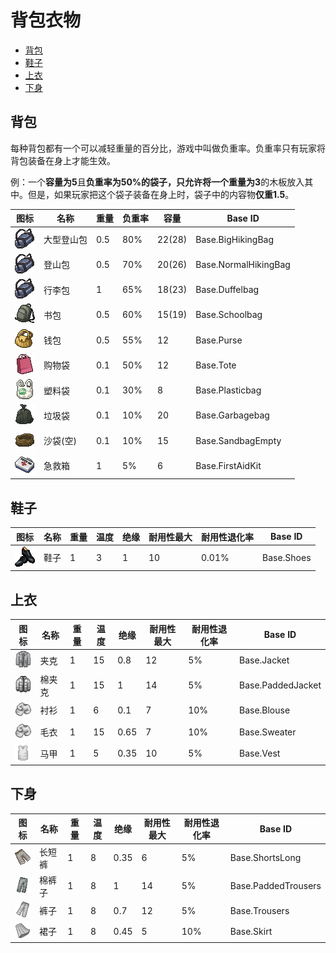 # 背包衣物

- [背包](#背包)
- [鞋子](#鞋子)
- [上衣](#上衣)
- [下身](#下身)

## 背包

每种背包都有一个可以减轻重量的百分比，游戏中叫做负重率。负重率只有玩家将背包装备在身上才能生效。

例：一个**容量为5**且**负重率为50%**的袋子，只允许将一个**重量为3**的木板放入其中。但是，如果玩家把这个袋子装备在身上时，袋子中的内容物**仅重1.5**。

| 图标                                  | 名称       | 重量 | 负重率 | 容量 | Base ID |
| ----------------------------------------- | --------- | ------ | -------- | ------ | ------ |
| ![](/images/items/clothing/Duffelbag.png) | 大型登山包 | 0.5   |  80%  |  22(28)  | Base.BigHikingBag |
| ![](/images/items/clothing/Duffelbag.png) | 登山包 | 0.5   |  70%  |  20(26)  | Base.NormalHikingBag |
| ![](/images/items/clothing/Duffelbag.png) | 行李包 | 1   |  65%  |  18(23)  | Base.Duffelbag |
| ![](/images/items/clothing/Backpack.png) | 书包 | 0.5   |  60%  |  15(19)  | Base.Schoolbag |
| ![](/images/items/clothing/Purse.png) | 钱包 | 0.5   |  55%  |  12  | Base.Purse |
| ![](/images/items/clothing/Tote.png) | 购物袋 | 0.1   |  50%  |  12  | Base.Tote |
| ![](/images/items/clothing/Plasticbag.png) | 塑料袋 | 0.1   |  30%  |  8  | Base.Plasticbag |
| ![](/images/items/clothing/Garbagebag.png) | 垃圾袋 | 0.1   |  10%  |  20  | Base.Garbagebag |
| ![](/images/items/clothing/SandbagEmpty.png) | 沙袋(空) | 0.1   |  10%  |  15  | Base.SandbagEmpty |
| ![](/images/items/clothing/FirstAid.png) | 急救箱 | 1   |  5%  |  6  | Base.FirstAidKit |

## 鞋子

| 图标                                  | 名称       | 重量 | 温度 | 绝缘 | 耐用性最大 | 耐用性退化率 | Base ID |
| ----------------------------------------- | --------- | ------ | -------- | ------ | ------ | ------ | ------ |
| ![](/images/items/clothing/Shoes.png) | 鞋子 | 1   |  3  |  1  | 10 | 0.01% | Base.Shoes |

## 上衣

| 图标                                   | 名称  | 重量 | 温度 | 绝缘 | 耐用性最大 | 耐用性退化率 | Base ID |
| ------------------------------------- | ----- | ------ | -------- | ------ | ------ | ------ | ------ |
| ![](/images/items/clothing/Jacket.png) | 夹克 | 1   |  15  |  0.8  | 12 | 5% | Base.Jacket |
| ![](/images/items/clothing/JacketPadded.png) | 棉夹克 | 1   |  15  |  1  | 14 | 5% | Base.PaddedJacket |
| ![](/images/items/clothing/Sweater_White.png) | 衬衫 | 1   |  6  |  0.1  | 7 | 10% | Base.Blouse |
| ![](/images/items/clothing/Sweater_White.png) | 毛衣 | 1   |  15  |  0.65  | 7 | 10% | Base.Sweater |
| ![](/images/items/clothing/Vest_White.png) | 马甲 | 1   |  5  |  0.35  | 10 | 5% | Base.Vest |

## 下身

| 图标                                   | 名称  | 重量 | 温度 | 绝缘 | 耐用性最大 | 耐用性退化率 | Base ID |
| ------------------------------------- | ----- | ------ | -------- | ------ | ------ | ------ | ------ |
| ![](/images/items/clothing/ShortsLong.png) | 长短裤 | 1   |  8  |  0.35  | 6 | 5% | Base.ShortsLong |
| ![](/images/items/clothing/PaddedTrousers.png) | 棉裤子 | 1   |  8  |  1  | 14 | 5% | Base.PaddedTrousers |
| ![](/images/items/clothing/Trousers_White.png) | 裤子 | 1   |  8  |  0.7  | 12 | 5% | Base.Trousers |
| ![](/images/items/clothing/Skirt_White.png) | 裙子 | 1   |  8  |  0.45  | 5 | 10% | Base.Skirt |
